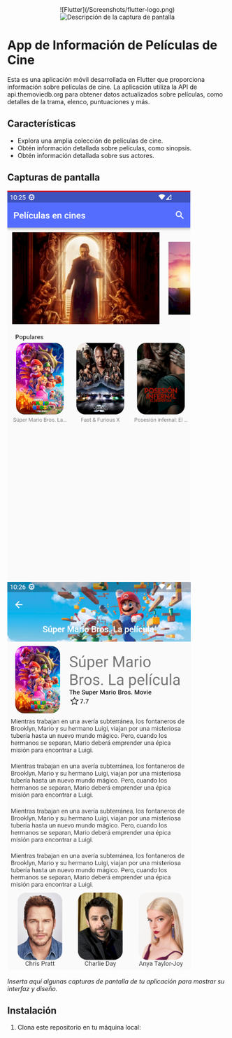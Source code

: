 <div style="text-align: center;">
  ![Flutter](/Screenshots/flutter-logo.png)
  <img src="ruta-a-la-imagen.png" alt="Descripción de la captura de pantalla" />
</div>



# App de Información de Películas de Cine

Esta es una aplicación móvil desarrollada en Flutter que proporciona información sobre películas de cine. La aplicación utiliza la API de api.themoviedb.org para obtener datos actualizados sobre películas, como detalles de la trama, elenco, puntuaciones y más.

## Características

- Explora una amplia colección de películas de cine.
- Obtén información detallada sobre películas, como sinopsis.
- Obtén información detallada sobre sus actores.

## Capturas de pantalla
![Pantalla Principal](/Screenshots/Captura_de_pantalla_1.png)
![Pantalla Detalles](/Screenshots/Captura_de_pantalla_2.png)

_Inserta aquí algunas capturas de pantalla de tu aplicación para mostrar su interfaz y diseño._

## Instalación

1. Clona este repositorio en tu máquina local:
